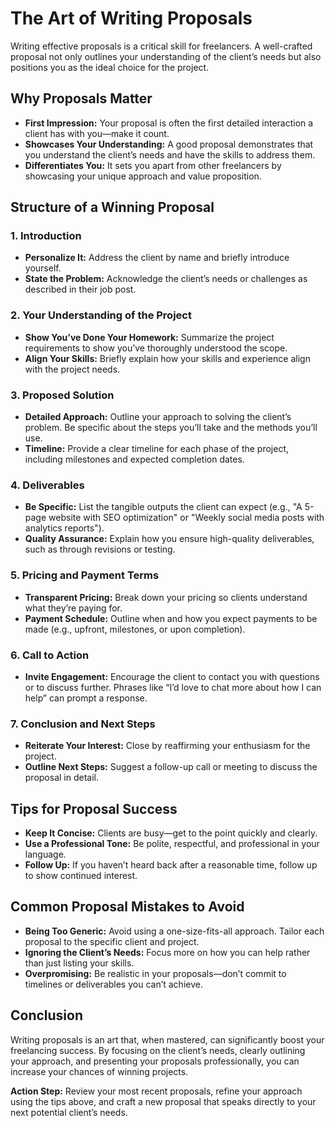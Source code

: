 # The Art of Writing Proposals

Writing effective proposals is a critical skill for freelancers. A well-crafted proposal not only outlines your understanding of the client’s needs but also positions you as the ideal choice for the project.

## Why Proposals Matter

- **First Impression:** Your proposal is often the first detailed interaction a client has with you—make it count.
- **Showcases Your Understanding:** A good proposal demonstrates that you understand the client’s needs and have the skills to address them.
- **Differentiates You:** It sets you apart from other freelancers by showcasing your unique approach and value proposition.

## Structure of a Winning Proposal

### 1. **Introduction**

- **Personalize It:** Address the client by name and briefly introduce yourself.
- **State the Problem:** Acknowledge the client’s needs or challenges as described in their job post.

### 2. **Your Understanding of the Project**

- **Show You’ve Done Your Homework:** Summarize the project requirements to show you’ve thoroughly understood the scope.
- **Align Your Skills:** Briefly explain how your skills and experience align with the project needs.

### 3. **Proposed Solution**

- **Detailed Approach:** Outline your approach to solving the client’s problem. Be specific about the steps you’ll take and the methods you’ll use.
- **Timeline:** Provide a clear timeline for each phase of the project, including milestones and expected completion dates.

### 4. **Deliverables**

- **Be Specific:** List the tangible outputs the client can expect (e.g., "A 5-page website with SEO optimization" or "Weekly social media posts with analytics reports").
- **Quality Assurance:** Explain how you ensure high-quality deliverables, such as through revisions or testing.

### 5. **Pricing and Payment Terms**

- **Transparent Pricing:** Break down your pricing so clients understand what they’re paying for.
- **Payment Schedule:** Outline when and how you expect payments to be made (e.g., upfront, milestones, or upon completion).

### 6. **Call to Action**

- **Invite Engagement:** Encourage the client to contact you with questions or to discuss further. Phrases like “I’d love to chat more about how I can help” can prompt a response.

### 7. **Conclusion and Next Steps**

- **Reiterate Your Interest:** Close by reaffirming your enthusiasm for the project.
- **Outline Next Steps:** Suggest a follow-up call or meeting to discuss the proposal in detail.

## Tips for Proposal Success

- **Keep It Concise:** Clients are busy—get to the point quickly and clearly.
- **Use a Professional Tone:** Be polite, respectful, and professional in your language.
- **Follow Up:** If you haven’t heard back after a reasonable time, follow up to show continued interest.

## Common Proposal Mistakes to Avoid

- **Being Too Generic:** Avoid using a one-size-fits-all approach. Tailor each proposal to the specific client and project.
- **Ignoring the Client’s Needs:** Focus more on how you can help rather than just listing your skills.
- **Overpromising:** Be realistic in your proposals—don’t commit to timelines or deliverables you can’t achieve.

## Conclusion

Writing proposals is an art that, when mastered, can significantly boost your freelancing success. By focusing on the client’s needs, clearly outlining your approach, and presenting your proposals professionally, you can increase your chances of winning projects.

**Action Step:** Review your most recent proposals, refine your approach using the tips above, and craft a new proposal that speaks directly to your next potential client’s needs.

